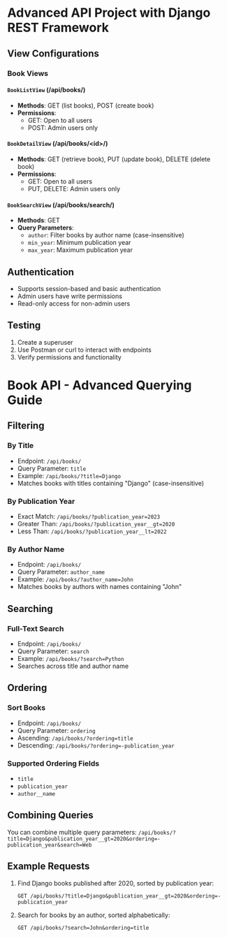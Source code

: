 # Advanced API Project with Django REST Framework

## View Configurations

### Book Views

#### `BookListView` (/api/books/)

- **Methods**: GET (list books), POST (create book)
- **Permissions**:
  - GET: Open to all users
  - POST: Admin users only

#### `BookDetailView` (/api/books/\<id\>/)

- **Methods**: GET (retrieve book), PUT (update book), DELETE (delete book)
- **Permissions**:
  - GET: Open to all users
  - PUT, DELETE: Admin users only

#### `BookSearchView` (/api/books/search/)

- **Methods**: GET
- **Query Parameters**:
  - `author`: Filter books by author name (case-insensitive)
  - `min_year`: Minimum publication year
  - `max_year`: Maximum publication year

## Authentication

- Supports session-based and basic authentication
- Admin users have write permissions
- Read-only access for non-admin users

## Testing

1. Create a superuser
2. Use Postman or curl to interact with endpoints
3. Verify permissions and functionality

# Book API - Advanced Querying Guide

## Filtering

### By Title

- Endpoint: `/api/books/`
- Query Parameter: `title`
- Example: `/api/books/?title=Django`
- Matches books with titles containing "Django" (case-insensitive)

### By Publication Year

- Exact Match: `/api/books/?publication_year=2023`
- Greater Than: `/api/books/?publication_year__gt=2020`
- Less Than: `/api/books/?publication_year__lt=2022`

### By Author Name

- Endpoint: `/api/books/`
- Query Parameter: `author_name`
- Example: `/api/books/?author_name=John`
- Matches books by authors with names containing "John"

## Searching

### Full-Text Search

- Endpoint: `/api/books/`
- Query Parameter: `search`
- Example: `/api/books/?search=Python`
- Searches across title and author name

## Ordering

### Sort Books

- Endpoint: `/api/books/`
- Query Parameter: `ordering`
- Ascending: `/api/books/?ordering=title`
- Descending: `/api/books/?ordering=-publication_year`

### Supported Ordering Fields

- `title`
- `publication_year`
- `author__name`

## Combining Queries

You can combine multiple query parameters:
`/api/books/?title=Django&publication_year__gt=2020&ordering=-publication_year&search=Web`

## Example Requests

1. Find Django books published after 2020, sorted by publication year:

   ```
   GET /api/books/?title=Django&publication_year__gt=2020&ordering=-publication_year
   ```

2. Search for books by an author, sorted alphabetically:
   ```
   GET /api/books/?search=John&ordering=title
   ```
